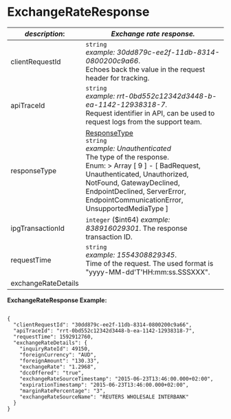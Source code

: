 
# ExchangeRateResponse

| *description*:   | *Exchange rate response.*|
|----|----|
| clientRequestId |    ``` string ```  <br/>  *example:   30dd879c-ee2f-11db-8314-0800200c9a66*. <br/>  Echoes back the value in the request header for tracking.|
| apiTraceId |    ``` string ```  <br/>  *example: rrt-0bd552c12342d3448-b-ea-1142-12938318-7*.  <br/> Request identifier in API, can be used to request logs from the support team.|
| responseType | [ResponseType](?path=docs/schemas-md/ResponseType.md)  <br/>   ``` string ```  <br/>  *example: Unauthenticated* <br/>  The type of the response.  <br/> Enum:    > Array [ 9 ] - [ BadRequest, Unauthenticated, Unauthorized, NotFound, GatewayDeclined, EndpointDeclined, ServerError, EndpointCommunicationError, UnsupportedMediaType ]|
| ipgTransactionId |    ``` integer ``` ($int64)  *example: 838916029301*. The response transaction ID.|
| requestTime |    ``` string ```   <br/>  *example:   1554308829345*.  <br/> Time of the request. The used format is "yyyy-MM-dd'T'HH:mm:ss.SSSXXX".|
| exchangeRateDetails |   |  

**ExchangeRateResponse Example:**

```{r}

{
  "clientRequestId": "30dd879c-ee2f-11db-8314-0800200c9a66",
  "apiTraceId": "rrt-0bd552c12342d3448-b-ea-1142-12938318-7",
  "requestTime": 1592912760,
  "exchangeRateDetails": {
    "inquiryRateId": 49150,
    "foreignCurrency": "AUD",
    "foreignAmount": "130.33",
    "exchangeRate": "1.2968",
    "dccOffered": "true",
    "exchangeRateSourceTimestamp": "2015-06-23T13:46:00.000+02:00",
    "expirationTimestamp": "2015-06-23T13:46:00.000+02:00",
    "marginRatePercentage": "3",
    "exchangeRateSourceName": "REUTERS WHOLESALE INTERBANK"
  }
}
```
